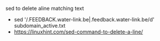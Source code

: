 sed to delete aline matching text

- sed '/.FEEDBACK.water-link.be\|.feedback.water-link.be/d' subdomain_active.txt
- https://linuxhint.com/sed-command-to-delete-a-line/